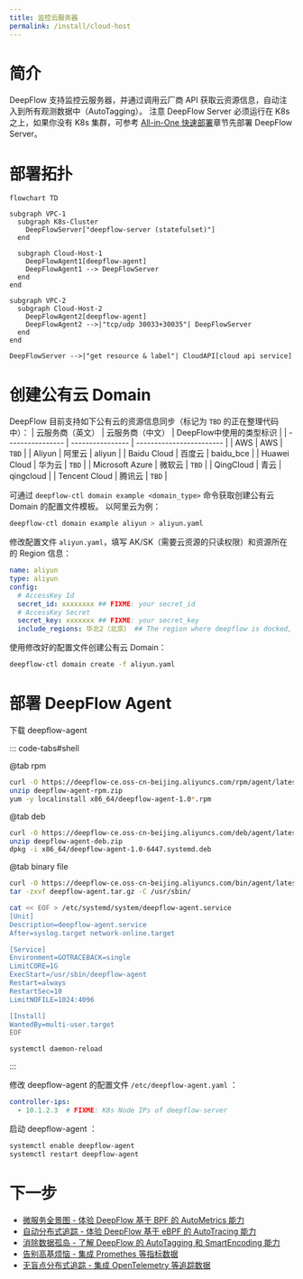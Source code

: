 ```yaml
---
title: 监控云服务器
permalink: /install/cloud-host
---
```


# 简介

DeepFlow 支持监控云服务器，并通过调用云厂商 API 获取云资源信息，自动注入到所有观测数据中（AutoTagging）。
注意 DeepFlow Server 必须运行在 K8s 之上，如果你没有 K8s 集群，可参考 [All-in-One 快速部署](./all-in-one/)章节先部署 DeepFlow Server。

# 部署拓扑

```mermaid
flowchart TD

subgraph VPC-1
  subgraph K8s-Cluster
    DeepFlowServer["deepflow-server (statefulset)"]
  end

  subgraph Cloud-Host-1
    DeepFlowAgent1[deepflow-agent]
    DeepFlowAgent1 --> DeepFlowServer
  end
end

subgraph VPC-2
  subgraph Cloud-Host-2
    DeepFlowAgent2[deepflow-agent]
    DeepFlowAgent2 -->|"tcp/udp 30033+30035"| DeepFlowServer
  end
end

DeepFlowServer -->|"get resource & label"| CloudAPI[cloud api service]
```

# 创建公有云 Domain

DeepFlow 目前支持如下公有云的资源信息同步（标记为 `TBD` 的正在整理代码中）：
| 云服务商（英文） | 云服务商（中文） | DeepFlow中使用的类型标识 |
| ---------------- | ---------------- | ------------------------ |
| AWS              | AWS              | `TBD`                    |
| Aliyun           | 阿里云           | aliyun                   |
| Baidu Cloud      | 百度云           | baidu\_bce               |
| Huawei Cloud     | 华为云           | `TBD`                    |
| Microsoft Azure  | 微软云           | `TBD`                    |
| QingCloud        | 青云             | qingcloud                |
| Tencent Cloud    | 腾讯云           | `TBD`                    |

可通过 `deepflow-ctl domain example <domain_type>` 命令获取创建公有云 Domain 的配置文件模板。
以阿里云为例：
```bash
deepflow-ctl domain example aliyun > aliyun.yaml
```

修改配置文件 `aliyun.yaml`，填写 AK/SK（需要云资源的只读权限）和资源所在的 Region 信息：
```yaml
name: aliyun
type: aliyun
config:
  # AccessKey Id
  secret_id: xxxxxxxx ## FIXME: your secret_id
  # AccessKey Secret
  secret_key: xxxxxxx ## FIXME: your secret_key
  include_regions: 华北2（北京） ## The region where deepflow is docked, if it is empty, it means all regions, and the regions are separated by commas
```

使用修改好的配置文件创建公有云 Domain：
```bash
deepflow-ctl domain create -f aliyun.yaml
```

# 部署 DeepFlow Agent

下载 deepflow-agent

::: code-tabs#shell

@tab rpm

```bash
curl -O https://deepflow-ce.oss-cn-beijing.aliyuncs.com/rpm/agent/latest/linux/amd64/deepflow-agent-rpm.zip
unzip deepflow-agent-rpm.zip
yum -y localinstall x86_64/deepflow-agent-1.0*.rpm
```

@tab deb

```bash
curl -O https://deepflow-ce.oss-cn-beijing.aliyuncs.com/deb/agent/latest/linux/amd64/deepflow-agent-deb.zip
unzip deepflow-agent-deb.zip
dpkg -i x86_64/deepflow-agent-1.0-6447.systemd.deb
```

@tab binary file

```bash
curl -O https://deepflow-ce.oss-cn-beijing.aliyuncs.com/bin/agent/latest/linux/amd64/deepflow-agent.tar.gz
tar -zxvf deepflow-agent.tar.gz -C /usr/sbin/

cat << EOF > /etc/systemd/system/deepflow-agent.service
[Unit]
Description=deepflow-agent.service
After=syslog.target network-online.target

[Service]
Environment=GOTRACEBACK=single
LimitCORE=1G
ExecStart=/usr/sbin/deepflow-agent
Restart=always
RestartSec=10
LimitNOFILE=1024:4096

[Install]
WantedBy=multi-user.target
EOF

systemctl daemon-reload
```

:::

修改 deepflow-agent 的配置文件 `/etc/deepflow-agent.yaml` ：
```yaml
controller-ips:
  - 10.1.2.3  # FIXME: K8s Node IPs of deepflow-server
```

启动 deepflow-agent ：
```bash
systemctl enable deepflow-agent
systemctl restart deepflow-agent
```

# 下一步

- [微服务全景图 - 体验 DeepFlow 基于 BPF 的 AutoMetrics 能力](../auto-metrics/metrics-without-instrumentation/)
- [自动分布式追踪 - 体验 DeepFlow 基于 eBPF 的 AutoTracing 能力](../auto-tracing/tracing-without-instrumentation/)
- [消除数据孤岛 - 了解 DeepFlow 的 AutoTagging 和 SmartEncoding 能力](../auto-tagging/elimilate-data-silos/)
- [告别高基烦恼 - 集成 Promethes 等指标数据](../agent-integration/metrics/metrics-auto-tagging/)
- [无盲点分布式追踪 - 集成 OpenTelemetry 等追踪数据](../agent-integration/tracing/tracing-without-blind-spot/)
